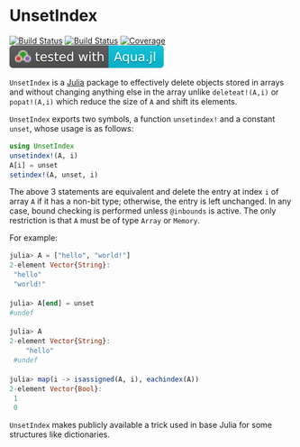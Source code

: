 # UnsetIndex

[![Build Status](https://github.com/emmt/UnsetIndex.jl/actions/workflows/CI.yml/badge.svg?branch=main)](https://github.com/emmt/UnsetIndex.jl/actions/workflows/CI.yml?query=branch%3Amain) [![Build Status](https://ci.appveyor.com/api/projects/status/github/emmt/UnsetIndex.jl?svg=true)](https://ci.appveyor.com/project/emmt/UnsetIndex-jl) [![Coverage](https://codecov.io/gh/emmt/UnsetIndex.jl/branch/main/graph/badge.svg)](https://codecov.io/gh/emmt/UnsetIndex.jl)
[![Aqua QA](https://raw.githubusercontent.com/JuliaTesting/Aqua.jl/master/badge.svg)](https://github.com/JuliaTesting/Aqua.jl)

`UnsetIndex` is a [Julia](https://www.julialang.org) package to effectively delete objects
stored in arrays and without changing anything else in the array unlike `deleteat!(A,i)` or
`popat!(A,i)` which reduce the size of `A` and shift its elements.

`UnsetIndex` exports two symbols, a function `unsetindex!` and a constant `unset`, whose
usage is as follows:

``` julia
using UnsetIndex
unsetindex!(A, i)
A[i] = unset
setindex!(A, unset, i)
```

The above 3 statements are equivalent and delete the entry at index `i` of array `A` if it
has a non-bit type; otherwise, the entry is left unchanged. In any case, bound checking is
performed unless `@inbounds` is active. The only restriction is that `A` must be of type
`Array` or `Memory`.

For example:

``` julia
julia> A = ["hello", "world!"]
2-element Vector{String}:
 "hello"
 "world!"

julia> A[end] = unset
#undef

julia> A
2-element Vector{String}:
    "hello"
 #undef

julia> map(i -> isassigned(A, i), eachindex(A))
2-element Vector{Bool}:
 1
 0

```

`UnsetIndex` makes publicly available a trick used in base Julia for some structures like
dictionaries.
